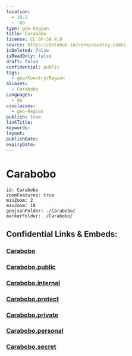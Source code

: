```yaml
---
location:
  - 10.2
  - -68
type: geo-Region
title: Carabobo
license: CC BY-SA 4.0
source: https://datahub.io/core/country-codes
isDeleted: false
isReadOnly: false
draft: false
confidential: public
tags:
  - geo/Country/Region
aliases:
  - Carabobo
Languages:
  - de
cssclasses:
  - geo-Region
publish: true
linkTitle:
keywords:
layout:
publishDate:
expiryDate:
---
```


# Carabobo

```leaflet
id: Carabobo
zoomFeatures: true 
minZoom: 2 
maxZoom: 18
geojsonFolder: ./Carabobo/
markerFolder: ./Carabobo/
```


## Confidential Links & Embeds: 

### [Carabobo](/_Standards/Earth/Continent/America~South/Venezuela/States~Venezuela/Carabobo.md) 

### [Carabobo.public](/_public/Earth/Continent/America~South/Venezuela/States~Venezuela/Carabobo.public.md) 

### [Carabobo.internal](/_internal/Earth/Continent/America~South/Venezuela/States~Venezuela/Carabobo.internal.md) 

### [Carabobo.protect](/_protect/Earth/Continent/America~South/Venezuela/States~Venezuela/Carabobo.protect.md) 

### [Carabobo.private](/_private/Earth/Continent/America~South/Venezuela/States~Venezuela/Carabobo.private.md) 

### [Carabobo.personal](/_personal/Earth/Continent/America~South/Venezuela/States~Venezuela/Carabobo.personal.md) 

### [Carabobo.secret](/_secret/Earth/Continent/America~South/Venezuela/States~Venezuela/Carabobo.secret.md)

